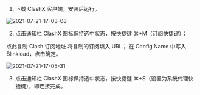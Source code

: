 1. 下载 ClashX 客户端，安装后运行。

![2021-07-21-17-03-08](/images/2021-07-21-17-03-08.png)

2. 点击通知栏 ClashX 图标保持选中状态，按快捷键 ⌘+M（订阅快捷键）；

点此复制 Clash 订阅地址
将复制的订阅填入 URL；
在 Config Name 中写入 Blinkload，点击确定。

![2021-07-21-17-05-31](/images/2021-07-21-17-05-31.png)

3. 点击通知栏 ClashX 图标保持选中状态，按快捷键 ⌘+S（设置为系统代理快捷键），即连接完成。
